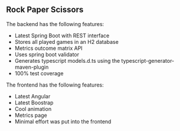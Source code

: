 ## Rock Paper Scissors
The backend has the following features:
* Latest Spring Boot with REST interface
* Stores all played games in an H2 database
* Metrics outcome matrix API
* Uses spring boot validator
* Generates typescript models.d.ts using the typescript-generator-maven-plugin
* 100% test coverage

The frontend has the following features:
* Latest Angular
* Latest Boostrap
* Cool animation
* Metrics page
* Minimal effort was put into the frontend